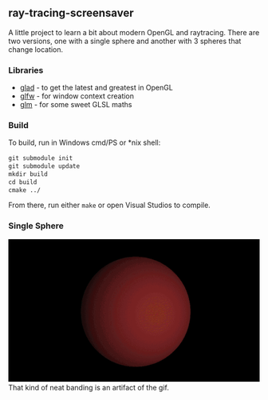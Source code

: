 ## ray-tracing-screensaver ##

A little project to learn a bit about modern OpenGL and raytracing. There are two versions, one with a single sphere and another with 3 spheres that change location.

### Libraries ###
- [glad](https://github.com/Dav1dde/glad) - to get the latest and greatest in OpenGL
- [glfw](https://github.com/glfw/glfw) - for window context creation
- [glm](https://github.com/g-truc/glm) - for some sweet GLSL maths

### Build ###
To build, run in Windows cmd/PS or *nix shell:
```shell
git submodule init
git submodule update
mkdir build
cd build
cmake ../
```
From there, run either `make` or open Visual Studios to compile.

### Single Sphere ###
![](single.gif)
That kind of neat banding is an artifact of the gif.
